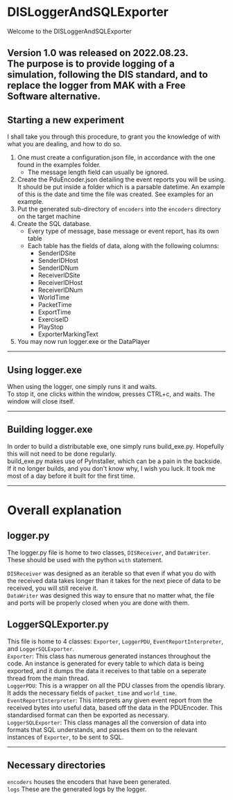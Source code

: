DISLoggerAndSQLExporter
=============

Welcome to the DISLoggerAndSQLExporter

Version 1.0 was released on 2022.08.23.  
The purpose is to provide logging of a simulation, following the DIS standard, and to replace the logger from MAK with a
Free Software alternative.
----------------------------

## Starting a new experiment

I shall take you through this procedure, to grant you the knowledge of with what you are dealing, and how to do so.

1. One must create a configuration.json file, in accordance with the one found in the examples folder.
    - The message length field can usually be ignored.
2. Create the PduEncoder.json detailing the event reports you will be using. It should be put inside a folder which is a
   parsable datetime. An example of this is the date and time the file was created. See examples for an example.
3. Put the generated sub-directory of `encoders` into the `encoders` directory on the target machine
4. Create the SQL database.
    - Every type of message, base message or event report, has its own table
    - Each table has the fields of data, along with the following columns:
        - SenderIDSite
        - SenderIDHost
        - SenderIDNum
        - ReceiverIDSite
        - ReceiverIDHost
        - ReceiverIDNum
        - WorldTime
        - PacketTime
        - ExportTime
        - ExerciseID
        - PlayStop
        - ExporterMarkingText
4. You may now run logger.exe or the DataPlayer

----------------------------

## Using logger.exe

When using the logger, one simply runs it and waits.  
To stop it, one clicks within the window, presses CTRL+c, and waits. The window will close itself.

----------------------------

## Building logger.exe

In order to build a distributable exe, one simply runs build_exe.py. Hopefully this will not need to be done
regularly.  
build_exe.py makes use of PyInstaller, which can be a pain in the backside. If it no longer builds, and you don't know
why, I wish you luck. It took me most of a day before it built for the first time.

----------------------------

# Overall explanation

## logger.py

The logger.py file is home to two classes, `DISReceiver`, and `DataWriter`.  
These should be used with the python `with` statement.

`DISReceiver` was designed as an iterable so that even if what you do with the received data takes longer than it takes
for the next piece of data to be received, you will still receive it.  
`DataWriter` was designed this way to ensure that no matter what, the file and ports will be properly closed when you
are done with them.

## LoggerSQLExporter.py

This file is home to 4 classes: `Exporter`, `LoggerPDU`, `EventReportInterpreter`, and `LoggerSQLExporter`.  
`Exporter`: This class has numerous generated instances throughout the code. An instance is generated for every table to
which data is being exported, and it dumps the data it receives to that table on a seperate thread from the main
thread.  
`LoggerPDU`: This is a wrapper on all the PDU classes from the opendis library. It adds the necessary fields
of `packet_time` and `world_time`.  
`EventReportInterpreter`: This interprets any given event report from the received bytes into useful data, based off the
data in the PDUEncoder. This standardised format can then be exported as necessary.  
`LoggerSQLExporter`: This class manages all the conversion of data into formats that SQL understands, and passes them on
to the relevant instances of `Exporter`, to be sent to SQL.

----------------------------

## Necessary directories

`encoders` houses the encoders that have been generated.  
`logs` These are the generated logs by the logger.

